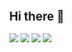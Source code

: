 ## Hi there 👋

![](http://github-profile-summary-cards.vercel.app/api/cards/profile-details?username=chickenlegyummy&theme=2077)
![](http://github-profile-summary-cards.vercel.app/api/cards/most-commit-language?username=chickenlegyummy&theme=2077)
![](http://github-profile-summary-cards.vercel.app/api/cards/stats?username=chickenlegyummy&theme=2077)
![](http://github-profile-summary-cards.vercel.app/api/cards/productive-time?username=chickenlegyummy&theme=2077&utcOffset=8)
<!--
**chickenlegyummy/chickenlegyummy** is a ✨ _special_ ✨ repository because its `README.md` (this file) appears on your GitHub profile.

Here are some ideas to get you started:

- 🔭 I’m currently working on ...
- 🌱 I’m currently learning ...
- 👯 I’m looking to collaborate on ...
- 🤔 I’m looking for help with ...
- 💬 Ask me about ...
- 📫 How to reach me: ...
- 😄 Pronouns: ...
- ⚡ Fun fact: ...
-->
